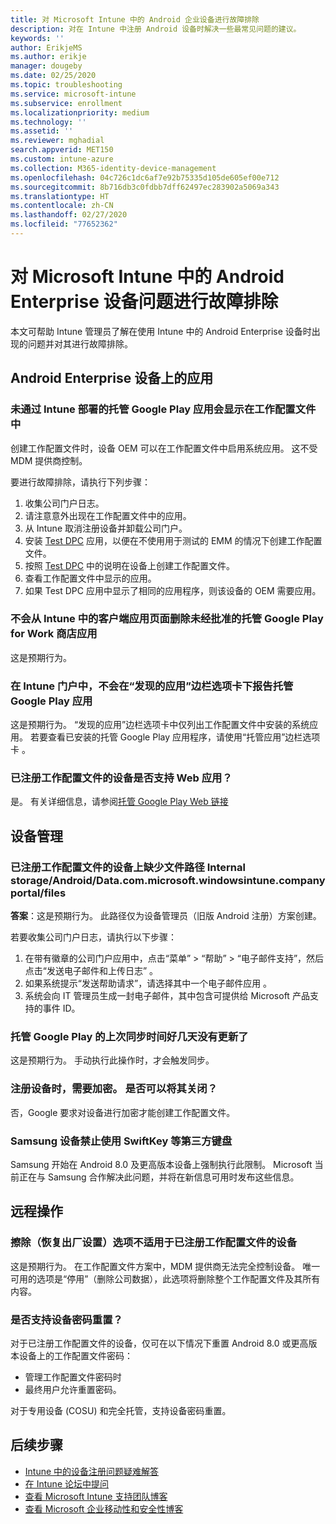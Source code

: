 ```yaml
---
title: 对 Microsoft Intune 中的 Android 企业设备进行故障排除
description: 对在 Intune 中注册 Android 设备时解决一些最常见问题的建议。
keywords: ''
author: ErikjeMS
ms.author: erikje
manager: dougeby
ms.date: 02/25/2020
ms.topic: troubleshooting
ms.service: microsoft-intune
ms.subservice: enrollment
ms.localizationpriority: medium
ms.technology: ''
ms.assetid: ''
ms.reviewer: mghadial
search.appverid: MET150
ms.custom: intune-azure
ms.collection: M365-identity-device-management
ms.openlocfilehash: 04c726c1dc6af7e92b75335d105de605ef00e712
ms.sourcegitcommit: 8b716db3c0fdbb7dff62497ec283902a5069a343
ms.translationtype: HT
ms.contentlocale: zh-CN
ms.lasthandoff: 02/27/2020
ms.locfileid: "77652362"
---
```

# <a name="troubleshoot-android-enterprise-device-problems-in-microsoft-intune"></a>对 Microsoft Intune 中的 Android Enterprise 设备问题进行故障排除

本文可帮助 Intune 管理员了解在使用 Intune 中的 Android Enterprise 设备时出现的问题并对其进行故障排除。

## <a name="apps-on-android-enterprise-devices"></a>Android Enterprise 设备上的应用

### <a name="managed-google-play-apps-that-arent-deployed-through-intune-are-displayed-in-the-work-profile"></a>未通过 Intune 部署的托管 Google Play 应用会显示在工作配置文件中
创建工作配置文件时，设备 OEM 可以在工作配置文件中启用系统应用。 这不受 MDM 提供商控制。

要进行故障排除，请执行下列步骤：

  1. 收集公司门户日志。
  2. 请注意意外出现在工作配置文件中的应用。
  3. 从 Intune 取消注册设备并卸载公司门户。
  4. 安装 [Test DPC](https://play.google.com/store/apps/details?id=com.afwsamples.testdpc) 应用，以便在不使用用于测试的 EMM 的情况下创建工作配置文件。
  5. 按照 [Test DPC](https://play.google.com/store/apps/details?id=com.afwsamples.testdpc) 中的说明在设备上创建工作配置文件。
  6. 查看工作配置文件中显示的应用。 
  7. 如果 Test DPC 应用中显示了相同的应用程序，则该设备的 OEM 需要应用。

### <a name="unapproved-managed-google-play-for-work-store-apps-arent-being-removed-from-the-client-apps-page-in-intune"></a>不会从 Intune 中的客户端应用页面删除未经批准的托管 Google Play for Work 商店应用
这是预期行为。

### <a name="managed-google-play-apps-arent-being-reported-under-the-discovered-apps-blade-in-the-intune-portal"></a>在 Intune 门户中，不会在“发现的应用”边栏选项卡下报告托管 Google Play 应用
这是预期行为。 “发现的应用”边栏选项卡中仅列出工作配置文件中安装的系统应用。 若要查看已安装的托管 Google Play 应用程序，请使用“托管应用”边栏选项卡  。

### <a name="are-web-applications-supported-for-work-profile-enrolled-devices"></a>已注册工作配置文件的设备是否支持 Web 应用？
是。 有关详细信息，请参阅[托管 Google Play Web 链接](../apps/apps-add-android-for-work.md#managed-google-play-web-links)

## <a name="device-management"></a>设备管理

### <a name="file-path-internal-storageandroiddatacommicrosoftwindowsintunecompanyportalfiles-missing-on-work-profile-enrolled-devices"></a>已注册工作配置文件的设备上缺少文件路径 Internal storage/Android/Data.com.microsoft.windowsintune.companyportal/files

  **答案**：这是预期行为。 此路径仅为设备管理员（旧版 Android 注册）方案创建。

  若要收集公司门户日志，请执行以下步骤：

  1. 在带有徽章的公司门户应用中，点击“菜单” > “帮助” > “电子邮件支持”，然后点击“发送电子邮件和上传日志”     。 
  2. 如果系统提示“发送帮助请求”，请选择其中一个电子邮件应用  。
  3. 系统会向 IT 管理员生成一封电子邮件，其中包含可提供给 Microsoft 产品支持的事件 ID。

### <a name="managed-google-play-last-sync-time--hasnt-been-updated-in-days"></a>托管 Google Play 的上次同步时间好几天没有更新了
这是预期行为。 手动执行此操作时，才会触发同步。

### <a name="encryption-is-required-when-a-device-is-enrolled-can-it-be-turned-off"></a>注册设备时，需要加密。 是否可以将其关闭？
否，Google 要求对设备进行加密才能创建工作配置文件。 

### <a name="samsung-devices-are-blocking-the-use-of-third-party-keyboards-like-swiftkey"></a>Samsung 设备禁止使用 SwiftKey 等第三方键盘
Samsung 开始在 Android 8.0 及更高版本设备上强制执行此限制。 Microsoft 当前正在与 Samsung 合作解决此问题，并将在新信息可用时发布这些信息。

## <a name="remote-actions"></a>远程操作

### <a name="wipe-factory-reset-option-isnt-available-for-work-profile-enrolled-device"></a>擦除（恢复出厂设置）选项不适用于已注册工作配置文件的设备
这是预期行为。 在工作配置文件方案中，MDM 提供商无法完全控制设备。 唯一可用的选项是“停用”（删除公司数据），此选项将删除整个工作配置文件及其所有内容。

### <a name="is-device-passcode-reset-supported"></a>是否支持设备密码重置？
对于已注册工作配置文件的设备，仅可在以下情况下重置 Android 8.0 或更高版本设备上的工作配置文件密码：
- 管理工作配置文件密码时
- 最终用户允许重置密码。

对于专用设备 (COSU) 和完全托管，支持设备密码重置。


## <a name="next-steps"></a>后续步骤

- [Intune 中的设备注册问题疑难解答](../troubleshoot-device-enrollment-in-intune.md)
- [在 Intune 论坛中提问](https://social.technet.microsoft.com/Forums/%7Blang-locale%7D/home?category=microsoftintune&filter=alltypes&sort=lastpostdesc)
- [查看 Microsoft Intune 支持团队博客](https://techcommunity.microsoft.com/t5/Intune-Customer-Success/bg-p/IntuneCustomerSuccess)
- [查看 Microsoft 企业移动性和安全性博客](https://techcommunity.microsoft.com/t5/Azure-Active-Directory-Identity/Announcing-the-public-preview-of-Azure-AD-group-based-license/ba-p/245210)